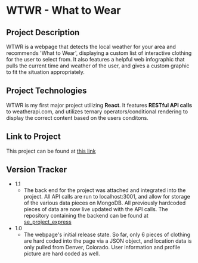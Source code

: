 # WTWR - What to Wear

## Project Description
WTWR is a webpage that detects the local weather for your area and recommends 'What to Wear', displaying a custom list of interactive clothing for the user to select from. It also features a helpful web infographic that pulls the current time and weather of the user, and gives a custom graphic to fit the situation appropriately.

## Project Technologies
WTWR is my first major project utilizing **React**. It features **RESTful API calls** to weatherapi.com, and utilizes ternary operators/conditional rendering to display the correct content based on the users conditons.

## Link to Project
This project can be found at [this link](https://graydonwasil.students.nomoredomainssbs.ru/)

## Version Tracker
- 1.1
  * The back end for the project was attached and integrated into the project. All API calls are run to localhost:3001, and allow for storage of the various data pieces on MongoDB. All previously hardcoded pieces of data are now live updated with the API calls. The repository containing the backend can be found at [se_project_express](https://github.com/Arrangedgodly/se_project_express/)
- 1.0
    * The webpage's initial release state. So far, only 6 pieces of clothing are hard coded into the page via a JSON object, and location data is only pulled from Denver, Colorado. User information and profile picture are hard coded as well.